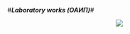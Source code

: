 #***Laboratory works (ОАИП)***#
<p align="center">
<img src="https://i.pinimg.com/originals/a0/3a/29/a03a2900e34d5ed8dd0ed209632eedc8.jpg" />
</p>
